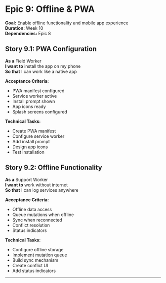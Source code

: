 # Epic 9: Offline & PWA
**Goal:** Enable offline functionality and mobile app experience  
**Duration:** Week 10  
**Dependencies:** Epic 8  

## Story 9.1: PWA Configuration
**As a** Field Worker  
**I want to** install the app on my phone  
**So that** I can work like a native app  

**Acceptance Criteria:**
- PWA manifest configured
- Service worker active
- Install prompt shown
- App icons ready
- Splash screens configured

**Technical Tasks:**
- Create PWA manifest
- Configure service worker
- Add install prompt
- Design app icons
- Test installation

## Story 9.2: Offline Functionality
**As a** Support Worker  
**I want to** work without internet  
**So that** I can log services anywhere  

**Acceptance Criteria:**
- Offline data access
- Queue mutations when offline
- Sync when reconnected
- Conflict resolution
- Status indicators

**Technical Tasks:**
- Configure offline storage
- Implement mutation queue
- Build sync mechanism
- Create conflict UI
- Add status indicators

---
